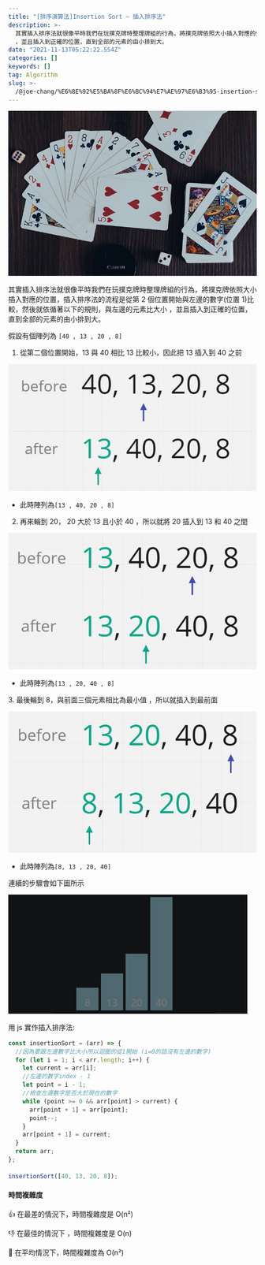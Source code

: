 ```yaml
---
title: "[排序演算法]Insertion Sort — 插入排序法"
description: >-
  其實插入排序法就很像平時我們在玩撲克牌時整理牌組的行為，將撲克牌依照大小插入對應的位置，插入排序法的流程是從第2個位置開始與左邊的數字(位置1)比較，然後就依循著以下的規則，與左邊的元素比大小
  ，並且插入到正確的位置，直到全部的元素的由小排到大。
date: "2021-11-13T05:22:22.554Z"
categories: []
keywords: []
tag: Algorithm
slug: >-
  /@joe-chang/%E6%8E%92%E5%BA%8F%E6%BC%94%E7%AE%97%E6%B3%95-insertion-sort-%E6%8F%92%E5%85%A5%E6%8E%92%E5%BA%8F%E6%B3%95-57d319849706
---
```


![](/img/1__F6gC20B1__Cwv__Mi5KH3TFg.jpeg)

其實插入排序法就很像平時我們在玩撲克牌時整理牌組的行為，將撲克牌依照大小插入對應的位置，插入排序法的流程是從第 2 個位置開始與左邊的數字(位置 1)比較，然後就依循著以下的規則，與左邊的元素比大小 ，並且插入到正確的位置，直到全部的元素的由小排到大。

假設有個陣列為 `[40 , 13 , 20 , 8]`

1. 從第二個位置開始，13 與 40 相比 13 比較小，因此把 13 插入到 40 之前

![](/img/1__n5RKHgfcZMdM0PUBZkNfvQ.png)

- 此時陣列為`[13 , 40, 20 , 8]`

2. 再來輪到 20， 20 大於 13 且小於 40 ，所以就將 20 插入到 13 和 40 之間

![](/img/1__g3uuWEXsJ2Md6U17IajXLw.png)

- 此時陣列為`[13 , 20, 40 , 8]`

3\. 最後輪到 8，與前面三個元素相比為最小值 ，所以就插入到最前面

![](/img/1__lZA__EgfcNw2qOaeAiNTtbg.png)

- 此時陣列為`[8, 13 , 20, 40]`

連續的步驟會如下圖所示

![](/img/1__muLlhPQUAq34lK6eKVxoqA.gif)

用 js 實作插入排序法:

```javascript
const insertionSort = (arr) => {
  //因為要跟左邊數字比大小所以迴圈的從1開始 (i=0的話沒有左邊的數字)
  for (let i = 1; i < arr.length; i++) {
    let current = arr[i];
    //左邊的數字index - 1
    let point = i - 1;
    //檢查左邊數字是否大於現在的數字
    while (point >= 0 && arr[point] > current) {
      arr[point + 1] = arr[point];
      point--;
    }
    arr[point + 1] = current;
  }
  return arr;
};

insertionSort([40, 13, 20, 8]);
```

#### 時間複雜度

👍 在最差的情況下，時間複雜度是 O(n²)

👎 在最佳的情況下 ，時間複雜度是 O(n)

🤚 在平均情況下，時間複雜度為 O(n²)
